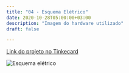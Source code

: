 ```yaml
---
title: "04 - Esquema Elétrico"
date: 2020-10-28T05:00:00+03:00
description: "Imagem do hardware utilizado"
draft: false

---
```


[Link do projeto no Tinkecard](https://www.tinkercad.com/things/lSpde9uKies)

![Esquema elétrico](../../esquema-blackbg.png)
